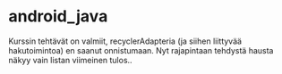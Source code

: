 # android_java

Kurssin tehtävät on valmiit,
recyclerAdapteria (ja siihen liittyvää hakutoimintoa) en saanut onnistumaan.
Nyt rajapintaan tehdystä hausta näkyy vain listan viimeinen tulos..
